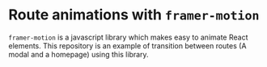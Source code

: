 # Route animations with `framer-motion`
`framer-motion` is a javascript library which makes easy to animate React elements. This repository is an example of transition between routes (A modal and a homepage) using this library.
